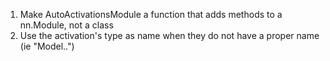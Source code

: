 1. Make AutoActivationsModule a function that adds methods to a nn.Module, not a class
2. Use the activation's type as name when they do not have a proper name (ie "Model..")
